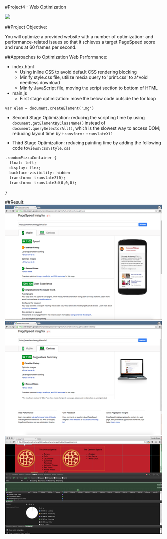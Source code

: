 #Project4 - Web Optimization

![](http://progressed.io/bar/90?title=Progress)


##Project Objective:

You will optimize a provided website with a number of optimization- and performance-related issues so that it achieves a target PageSpeed score and runs at 60 frames per second.


##Approaches to Optimization Web Performance:
- index.html
  * Using inline CSS to avoid default CSS rendering blocking
  * Minify style.css file, utilize media query to 'print.css' to a*void needless download
  * Minify JavaScript file, moving the script section to bottom of HTML
- main.js
  * First stage optimization: move the below code outside the for loop
```
var elem = document.createElement('img')
```
  * Second Stage Optimization: reducing the scripting time by using `document.getElementByClassName()` instead of `document.querySelectorAll()`, which is the slowest way to access DOM; reducing layout time by `transform: translateX()`

  * Third Stage Optimization: reducing painting time by adding the following code to`views\css\style.css`
```
.randomPizzaContainer {
  float: left;
  display: flex;
  backface-visibility: hidden
  transform: translateZ(0);
  transform: translate3d(0,0,0);

}
```

##Result:
![pageSpeed-mobile](pageSpeed-mobile0.png)
![pageSpeed-laptop](pageSpeed-laptop0.png)
![60fps](60fps.png)
